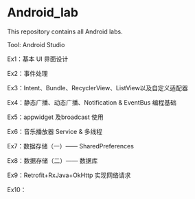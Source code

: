 # Android_lab
This repository contains all Android labs.

Tool: Android Studio

Ex1：基本 UI 界面设计

Ex2：事件处理

Ex3：Intent、Bundle、RecyclerView、ListView以及自定义适配器

Ex4：静态广播、动态广播、Notification & EventBus 编程基础

Ex5：appwidget 及broadcast 使用

Ex6：音乐播放器 Service & 多线程

Ex7：数据存储（一）—— SharedPreferences

Ex8：数据存储（二）—— 数据库

Ex9：Retrofit+RxJava+OkHttp 实现网络请求

Ex10：
